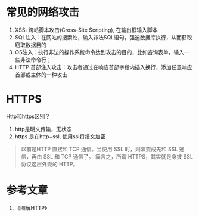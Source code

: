 # 常见的网络攻击

1. XSS: 跨站脚本攻击(Cross-Site Scripting), 在输出框输入脚本
2. SQL注入：在网站的搜索处，输入非法SQL语句，强迫数据库执行，从而获取窃取数据目的
3. OS注入：执行非法的操作系统命令达到攻击的目的，比如咨询表单，输入一些非法命令行；
4. HTTP 首部注入攻击：攻击者通过在响应首部字段内插入换行，添加任意响应首部或主体的一种攻击


# HTTPS

Http和https区别？

1. http是明文传输，无状态
2. https 是在http+ssl, 使用ssl将报文加密


> 以前是HTTP 直接和 TCP 通信。当使用 SSL 时，则演变成先和 SSL 通信，再由 SSL 和 TCP 通信了。
> 简言之，所谓 HTTPS，其实就是身披 SSL 协议这层外壳的 HTTP。


# 参考文章

1. 《图解HTTP》